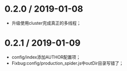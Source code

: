 0.2.0 / 2019-01-08
======================
*   升级使用cluster完成真正的多线程；

0.2.1 / 2019-01-09
======================
*   config/index添加AUTHOR配置项；
*   Fixbug:config/production_spider.js中outDir目录写错了；